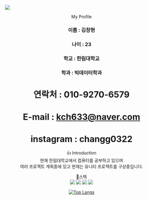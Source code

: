 <img src="https://capsule-render.vercel.app/api?type=waving&color=auto&height=300&section=header&text=chang's%20git&fontSize=90" />
<div align=center>

  My Profile

  ### 이름 : 김창현

  ### 나이 : 23

  ### 학교 : 한림대학교
  
  ### 학과 : 빅데이터학과

  # 연락처 : 010-9270-6579
  # E-mail : kch633@naver.com
  # instagram : changg0322

    
  :thumbsup:
  Introduction   
  현재 한림대학교에서 컴퓨터를 공부하고 있으며   
  여러 프로젝트 계획중에 있고 현재는 유니티 프로젝트를 구상중입니다.   
  
  :muscle:스택   
  <img src="https://img.shields.io/badge/python-3178C6?style=flat&logo=Python&logoColor=white"/>
  <img src="https://img.shields.io/badge/Unity-D4911E?style=flat&logo=RobotFramework&logoColor=white"/>
  <img src="https://img.shields.io/badge/C-00CCBB?style=flat&logo=tC&logoColor=white"/>
  <img src="https://img.shields.io/badge/java-CC0000?style=flat&logo=tJavaScript&logoColor=white"/>
  
  [![Top Langs](https://github-readme-stats.vercel.app/api/top-langs/?username=kimchanghyun325&layout=compact)](https://github.com/anuraghazra/github-readme-stats)
</div>
